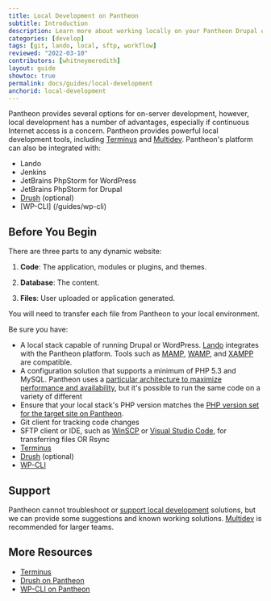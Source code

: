 ```yaml
---
title: Local Development on Pantheon
subtitle: Introduction
description: Learn more about working locally on your Pantheon Drupal or WordPress site.
categories: [develop]
tags: [git, lando, local, sftp, workflow]
reviewed: "2022-03-10"
contributors: [whitneymeredith]
layout: guide
showtoc: true
permalink: docs/guides/local-development
anchorid: local-development
---
```


Pantheon provides several options for on-server development, however, local development has a number of advantages, especially if continuous Internet access is a concern. Pantheon provides powerful local development tools, including [Terminus](/guides/terminus) and [Multidev](/guides/multidev). Pantheon's platform can also be integrated with:

- Lando
- Jenkins
- JetBrains PhpStorm for WordPress
- JetBrains PhpStorm for Drupal
- [Drush](/guides/drush) (optional)
- [WP-CLI] (/guides/wp-cli)

## Before You Begin

There are three parts to any dynamic website:

1. **Code**: The application, modules or plugins, and themes.

1. **Database**: The content.

1. **Files**: User uploaded or application generated.

You will need to transfer each file from Pantheon to your local environment.

Be sure you have:

- A local stack capable of running Drupal or WordPress. [Lando](https://github.com/lando/lando) integrates with the Pantheon platform. Tools such as [MAMP](https://www.mamp.info/en/), [WAMP](http://www.wampserver.com/), and [XAMPP](https://www.apachefriends.org/index.html) are compatible.
-  A configuration solution that supports a minimum of PHP 5.3 and MySQL. Pantheon uses a [particular architecture to maximize performance and availability](/application-containers), but it's possible to run the same code on a variety of different 
- Ensure that your local stack's PHP version matches the [PHP version set for the target site on Pantheon](/guides/php/php-versions/#verify-current-php-versions).
- Git client for tracking code changes
- SFTP client or IDE, such as [WinSCP](/winscp) or [Visual Studio Code](/visual-studio-code), for transferring files OR Rsync
- [Terminus](/guides/terminus)
- [Drush](/guides/drush) (optional)
- [WP-CLI](/guides/wp-cli)

## Support

Pantheon cannot troubleshoot or [support local development](/guides/support/#local-development) solutions, but we can provide some suggestions and known working solutions. [Multidev](/guides/multidev) is recommended for larger teams.

## More Resources

- [Terminus](/guides/terminus)
- [Drush on Pantheon](/guides/drush)
- [WP-CLI on Pantheon](/guides/wp-cli)